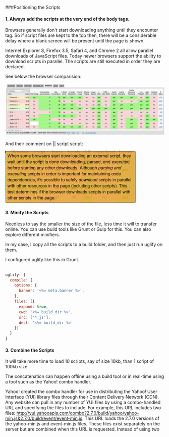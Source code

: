 ###Positioning the Scripts

#### 1. Always add the scripts at the very end of the body tags.

Browsers generally don't start downloading anything until they encounter <body> tag.
So if script files are kept to the top then, there will be a considerable delay where a blank screen will be present until the page is shown.

Internet Explorer 8, Firefox 3.5, Safari 4, and Chrome 2 all allow parallel downloads of JavaScript files.
Today newer browsers support the ability to download scripts in parallel. The scripts are still executed in order they are declared.

See below the browser comparision:

![Image of browserscope comparison](https://github.com/Rahul-Raviprasad/Performance-in-JavaScript/blob/master/images/browserscope.org%7C%7Cscripts.png)

And their comment on || script script:

![Image of parallel scripts loading](https://github.com/Rahul-Raviprasad/Performance-in-JavaScript/blob/master/images/parallelScriptsComment.png)

#### 3. Minify the Scripts

Needless to say the smaller the size of the file, less time it will to transfer online.
You can use build tools like Grunt or Gulp for this. You can also explore different minifiers.

In my case, I copy all the scripts to a build folder, and then just run uglify on them.

I configured uglify like this in Grunt.

```javascript

uglify: {
  compile: {
    options: {
      banner: '<%= meta.banner %>',
    },
    files: [{
      expand: true,
      cwd: '<%= build_dir %>',
      src: ['*.js'],
      dest: '<%= build_dir %>'
    }]
  }
}
```

#### 3. Combine the Scripts

It will take more time to load 10 scripts, say of size 10kb, than 1 script of 100kb size.

The concatenation can happen offline using a build tool or in real-time using a tool such as the Yahoo! combo handler.

Yahoo! created the combo handler for use in distributing the Yahoo! User Interface (YUI) library files through their Content Delivery Network (CDN). Any website can pull in any number of YUI files by using a combo-handled URL and specifying the files to include. For example, this URL includes two files: http://yui.yahooapis.com/combo?2.7.0/build/yahoo/yahoo-min.js&2.7.0/build/event/event-min.js.
This URL loads the 2.7.0 versions of the yahoo-min.js and event-min.js files. These files exist separately on the server but are combined when this URL is requested. Instead of using two <script> tags (one to load each file), a single <script> tag can be used to load both.

I personally prefer using a build tool like Gulp or grunt to do this.
